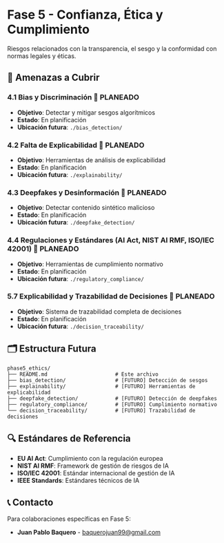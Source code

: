 # Fase 5 - Confianza, Ética y Cumplimiento

Riesgos relacionados con la transparencia, el sesgo y la conformidad con normas legales y éticas.

## 🎯 Amenazas a Cubrir

### 4.1 Bias y Discriminación 📝 **PLANEADO**
- **Objetivo**: Detectar y mitigar sesgos algorítmicos
- **Estado**: En planificación
- **Ubicación futura**: `./bias_detection/`

### 4.2 Falta de Explicabilidad 📝 **PLANEADO**
- **Objetivo**: Herramientas de análisis de explicabilidad
- **Estado**: En planificación
- **Ubicación futura**: `./explainability/`

### 4.3 Deepfakes y Desinformación 📝 **PLANEADO**
- **Objetivo**: Detectar contenido sintético malicioso
- **Estado**: En planificación
- **Ubicación futura**: `./deepfake_detection/`

### 4.4 Regulaciones y Estándares (AI Act, NIST AI RMF, ISO/IEC 42001) 📝 **PLANEADO**
- **Objetivo**: Herramientas de cumplimiento normativo
- **Estado**: En planificación
- **Ubicación futura**: `./regulatory_compliance/`

### 5.7 Explicabilidad y Trazabilidad de Decisiones 📝 **PLANEADO**
- **Objetivo**: Sistema de trazabilidad completa de decisiones
- **Estado**: En planificación
- **Ubicación futura**: `./decision_traceability/`

## 🗂️ Estructura Futura

```
phase5_ethics/
├── README.md                      # Este archivo
├── bias_detection/                # [FUTURO] Detección de sesgos
├── explainability/                # [FUTURO] Herramientas de explicabilidad
├── deepfake_detection/            # [FUTURO] Detección de deepfakes
├── regulatory_compliance/         # [FUTURO] Cumplimiento normativo
└── decision_traceability/         # [FUTURO] Trazabilidad de decisiones
```

## 🔍 Estándares de Referencia

- **EU AI Act**: Cumplimiento con la regulación europea
- **NIST AI RMF**: Framework de gestión de riesgos de IA
- **ISO/IEC 42001**: Estándar internacional de gestión de IA
- **IEEE Standards**: Estándares técnicos de IA

## 📞 Contacto

Para colaboraciones específicas en Fase 5:
- **Juan Pablo Baquero** - baquerojuan99@gmail.com
